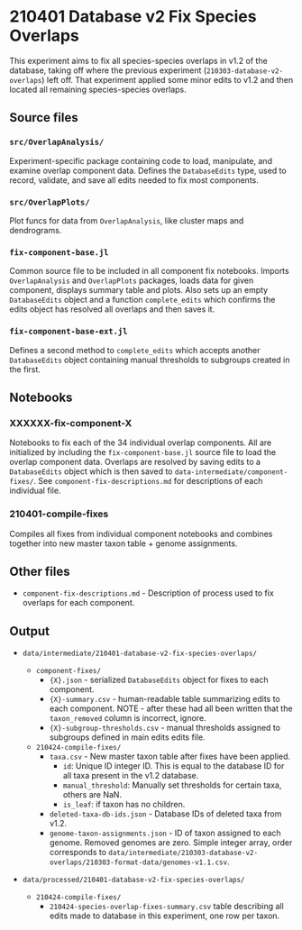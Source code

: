 # 210401 Database v2 Fix Species Overlaps

This experiment aims to fix all species-species overlaps in v1.2 of the database, taking off where the previous experiment (`210303-database-v2-overlaps`) left off.
That experiment applied some minor edits to v1.2 and then located all remaining species-species overlaps.


## Source files

### `src/OverlapAnalysis/`

Experiment-specific package containing code to load, manipulate, and examine overlap component data.
Defines the `DatabaseEdits` type, used to record, validate, and save all edits needed to fix most
components.


### `src/OverlapPlots/`

Plot funcs for data from `OverlapAnalysis`, like cluster maps and dendrograms.


### `fix-component-base.jl`

Common source file to be included in all component fix notebooks. Imports `OverlapAnalysis` and
`OverlapPlots` packages, loads data for given component, displays summary table and plots. Also
sets up an empty `DatabaseEdits` object and a function `complete_edits` which confirms the edits
object has resolved all overlaps and then saves it.


### `fix-component-base-ext.jl`

Defines a second method to `complete_edits` which accepts another `DatabaseEdits` object containing
manual thresholds to subgroups created in the first.


## Notebooks

### XXXXXX-fix-component-X

Notebooks to fix each of the 34 individual overlap components. All are initialized by including the
`fix-component-base.jl` source file to load the overlap component data. Overlaps are resolved by
saving edits to a `DatabaseEdits` object which is then saved to `data-intermediate/component-fixes/`.
See `component-fix-descriptions.md` for descriptions of each individual file.


### 210401-compile-fixes

Compiles all fixes from individual component notebooks and combines together into new master
taxon table + genome assignments.


## Other files

* `component-fix-descriptions.md` - Description of process used to fix overlaps for each component.


## Output

* `data/intermediate/210401-database-v2-fix-species-overlaps/`
  * `component-fixes/`
    * `{X}.json` - serialized `DatabaseEdits` object for fixes to each component.
    * `{X}-summary.csv` - human-readable table summarizing edits to each component. NOTE - after
      these had all been written that the `taxon_removed` column is incorrect, ignore.
    * `{X}-subgroup-thresholds.csv` - manual thresholds assigned to subgroups defined in main edits
	  edits file.
  * `210424-compile-fixes/`
    * `taxa.csv` - New master taxon table after fixes have been applied.
      * `id`: Unique ID integer ID. This is equal to the database ID for all taxa present in the v1.2 database.
      * `manual_threshold`: Manually set thresholds for certain taxa, others are NaN.
      * `is_leaf`: if taxon has no children.
    * `deleted-taxa-db-ids.json` - Database IDs of deleted taxa from v1.2.
    * `genome-taxon-assignments.json` - ID of taxon assigned to each genome. Removed genomes are
      zero. Simple integer array, order corresponds to
      `data/intermediate/210303-database-v2-overlaps/210303-format-data/genomes-v1.1.csv`.

* `data/processed/210401-database-v2-fix-species-overlaps/`
  * `210424-compile-fixes/`
    * `210424-species-overlap-fixes-summary.csv` table describing all edits made to database in this
      experiment, one row per taxon.
